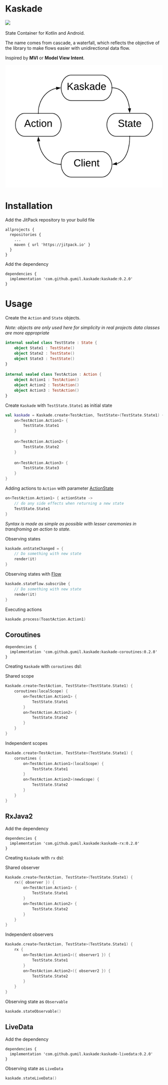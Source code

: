 # Kaskade
[![](https://jitpack.io/v/gumil/Kaskade.svg)](https://jitpack.io/#gumil/Kaskade)

State Container for Kotlin and Android.

The name comes from cascade, a waterfall, which reflects the objective of the library to make flows easier with unidirectional data flow.

Inspired by **MVI** or **Model View Intent**.

![Kaskade](art/kaskade.png)

# Installation

Add the JitPack repository to your build file
```
allprojects {
  repositories {
    ...
    maven { url 'https://jitpack.io' }
  }
}
```
Add the dependency
```
dependencies {
  implementation 'com.github.gumil.kaskade:kaskade:0.2.0'
}
```

# Usage
Create the `Action` and `State` objects.

_Note: objects are only used here for simplicity in real projects data classes are more appropriate_

```Kotlin
internal sealed class TestState : State {
    object State1 : TestState()
    object State2 : TestState()
    object State3 : TestState()
}

internal sealed class TestAction : Action {
    object Action1 : TestAction()
    object Action2 : TestAction()
    object Action3 : TestAction()
}
```

Create `Kaskade` with `TestState.State1` as initial state
```Kotlin
val kaskade = Kaskade.create<TestAction, TestState>(TestState.State1) {
    on<TestAction.Action1> {
        TestState.State1
    }

    on<TestAction.Action2> {
        TestState.State2
    }

    on<TestAction.Action3> {
        TestState.State3
    }
}
```

Adding actions to `Action` with parameter [ActionState](kaskade/src/main/kotlin/io/gumil/kaskade/models.kt)
```Kotlin
on<TestAction.Action1> { actionState ->
    // do any side effects when returning a new state
    TestState.State1
}
```
_Syntax is made as simple as possible with lesser ceremonies in transfroming an action to state._

Observing states
```Kotlin
kaskade.onStateChanged = {
    // Do something with new state
    render(it)
}
```

Observing states with [Flow](kaskade/src/main/kotlin/io/gumil/kaskade/flow/Flow.kt)
```Kotlin
kaskade.stateFlow.subscribe {
    // Do something with new state
    render(it)
}
```

Executing actions
```Kotlin
kaskade.process(ToastAction.Action1)
```

## Coroutines
```
dependencies {
  implementation 'com.github.gumil.kaskade:kaskade-coroutines:0.2.0'
}
```

Creating `Kaskade` with `coroutines` dsl:

Shared scope
```Kotlin
Kaskade.create<TestAction, TestState>(TestState.State1) {
    coroutines(localScope) {
        on<TestAction.Action1> {
            TestState.State1
        }
        on<TestAction.Action2> {
            TestState.State2
        }
    }
}
```

Independent scopes
```Kotlin
Kaskade.create<TestAction, TestState>(TestState.State1) {
    coroutines {
        on<TestAction.Action1>(localScope) {
            TestState.State1
        }
        on<TestAction.Action2>(newScope) {
            TestState.State2
        }
    }
}
```

## RxJava2
Add the dependency
```
dependencies {
  implementation 'com.github.gumil.kaskade:kaskade-rx:0.2.0'
}
```

Creating `Kaskade` with `rx` dsl:

Shared observer
```Kotlin
Kaskade.create<TestAction, TestState>(TestState.State1) {
    rx({ observer }) {
        on<TestAction.Action1> {
            TestState.State1
        }
        on<TestAction.Action2> {
            TestState.State2
        }
    }
}
```

Independent observers
```Kotlin
Kaskade.create<TestAction, TestState>(TestState.State1) {
    rx {
        on<TestAction.Action1>({ observer1 }) {
            TestState.State1
        }
        on<TestAction.Action2>({ observer2 }) {
            TestState.State2
        }
    }
}
```

Observing state as `Observable`
```Kotlin
kaskade.stateObservable()
```

## LiveData
Add the dependency
```
dependencies {
  implementation 'com.github.gumil.kaskade:kaskade-livedata:0.2.0'
}
```

Observing state as `LiveData`
```Kotlin
kaskade.stateLiveData()
```
